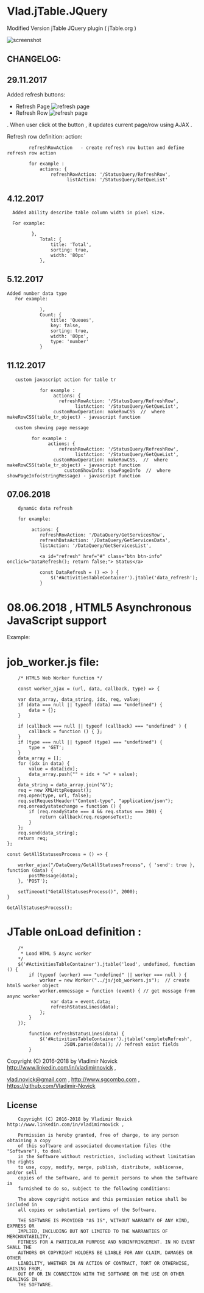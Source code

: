 # Vlad.jTable.JQuery

Modified Version jTable  JQuery plugin ( jTable.org )

![screenshot](https://raw.githubusercontent.com/Vladimir-Novick/Vlad.jTable.JQuery/master/screenshots/screen.png)

## CHANGELOG:

## 29.11.2017

  Added refresh buttons:

  *  Refresh Page  ![refresh page](https://raw.githubusercontent.com/Vladimir-Novick/Vlad.jTable.JQuery/master/screenshots/refresh_page.png) 
  *  Refresh Row  ![refresh page](https://raw.githubusercontent.com/Vladimir-Novick/Vlad.jTable.JQuery/master/screenshots/refresh_button.png) 
  
 . When user click ot the button , it updates current page/row using AJAX .
 
 Refresh row definition:
     action:

            refreshRowAction   - create refresh row button and define refresh row action

            for example :
                actions: {
                    refreshRowAction: '/StatusQuery/RefreshRow',
                          listAction: '/StatusQuery/GetQueList'
 
## 4.12.2017
 
      Added ability describe table column width in pixel size. 
	  
	  For example:
	     
             },
                Total: {
                    title: 'Total',
                    sorting: true,
                    width: '80px'
                },

## 5.12.2017

	Added number data type 
	   For example:
	   
	            ),
                Count: {
                    title: 'Queues',
                    key: false,
                    sorting: true,
                    width: '80px',
                    type: 'number'
                }
				
## 11.12.2017

       custom javascript action for table tr

                for example :
                     actions: {
                       refreshRowAction: '/StatusQuery/RefreshRow',
                             listAction: '/StatusQuery/GetQueList',
                     customRowOperation: makeRowCSS  //  where makeRowCSS(table_tr_object) - javascript function

       custom showing page message

             for example :
                   actions: {
                       refreshRowAction: '/StatusQuery/RefreshRow',
                             listAction: '/StatusQuery/GetQueList',
                     customRowOperation: makeRowCSS,  //  where makeRowCSS(table_tr_object) - javascript function
                         customShowInfo: showPageInfo  //  where showPageInfo(stringMessage) - javascript function 				

## 07.06.2018

		dynamic data refresh 
		
		for example:
		
		     actions: {
                refreshRowAction: '/DataQuery/GetServicesRow',
                refreshDataAction: '/DataQuery/GetServicesData',
                listAction: '/DataQuery/GetServicesList',
				
				<a id="refresh" href="#" class="btn btn-info" onclick="DataRefresh(); return false;"> Status</a>

				const DataRefresh = () => ) {
					$('#ActivitiesTableContainer').jtable('data_refresh');
				}
				
# 08.06.2018 , HTML5 Asynchronous JavaScript support

Example:

# job_worker.js 	 file:
	 
	    /* HTML5 Web Worker function */

        const worker_ajax = (url, data, callback, type) => {

		var data_array, data_string, idx, req, value;
		if (data === null || typeof (data) === "undefined") {
			data = {};
		}

		if (callback === null || typeof (callback) === "undefined" ) {
			callback = function () { };
		}
		if (type === null || typeof (type) === "undefined") {
			type = 'GET';
		}
		data_array = [];
		for (idx in data) {
			value = data[idx];
			data_array.push("" + idx + "=" + value);
		}
		data_string = data_array.join("&");
		req = new XMLHttpRequest();
		req.open(type, url, false);
		req.setRequestHeader("Content-type", "application/json");
		req.onreadystatechange = function () {
			if (req.readyState === 4 && req.status === 200) {
				return callback(req.responseText); 
			}
		};
		req.send(data_string);
		return req;
	};

	const GetAllStatusesProcess = () => {

		worker_ajax("/DataQuery/GetAllStatusesProcess", { 'send': true }, function (data) {
			postMessage(data);
		}, 'POST');

		setTimeout("GetAllStatusesProcess()", 2000);
	}

	GetAllStatusesProcess();
	
	
# JTable onLoad definition :

        /*
         * Load HTML 5 Async worker
        */
        $('#ActivitiesTableContainer').jtable('load', undefined, function () {
            if (typeof (worker) === "undefined" || worker === null ) {
                worker = new Worker("../js/job_workers.js");  // create html5 worker object
                worker.onmessage = function (event) { // get message from async worker
                    var data = event.data;
                    refreshStatusLines(data); 
                };
            }
        });
		
		    function refreshStatusLines(data) {
				$('#ActivitiesTableContainer').jtable('completeRefresh', 
				         JSON.parse(data)); // refresh exist fields 
			}
			
			
Copyright (C) 2016-2018 by Vladimir Novick http://www.linkedin.com/in/vladimirnovick , 

vlad.novick@gmail.com , http://www.sgcombo.com , https://github.com/Vladimir-Novick
			
## License

		Copyright (C) 2016-2018 by Vladimir Novick http://www.linkedin.com/in/vladimirnovick , 

		Permission is hereby granted, free of charge, to any person obtaining a copy
		of this software and associated documentation files (the "Software"), to deal
		in the Software without restriction, including without limitation the rights
		to use, copy, modify, merge, publish, distribute, sublicense, and/or sell
		copies of the Software, and to permit persons to whom the Software is
		furnished to do so, subject to the following conditions:

		The above copyright notice and this permission notice shall be included in
		all copies or substantial portions of the Software.

		THE SOFTWARE IS PROVIDED "AS IS", WITHOUT WARRANTY OF ANY KIND, EXPRESS OR
		IMPLIED, INCLUDING BUT NOT LIMITED TO THE WARRANTIES OF MERCHANTABILITY,
		FITNESS FOR A PARTICULAR PURPOSE AND NONINFRINGEMENT. IN NO EVENT SHALL THE
		AUTHORS OR COPYRIGHT HOLDERS BE LIABLE FOR ANY CLAIM, DAMAGES OR OTHER
		LIABILITY, WHETHER IN AN ACTION OF CONTRACT, TORT OR OTHERWISE, ARISING FROM,
		OUT OF OR IN CONNECTION WITH THE SOFTWARE OR THE USE OR OTHER DEALINGS IN
		THE SOFTWARE. 

	

